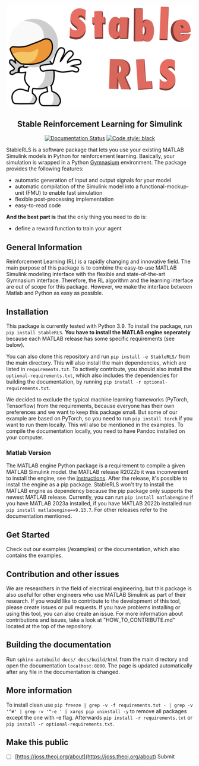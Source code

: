 ![](src/icon.png)

<h2 align="center">Stable Reinforcement Learning for Simulink</h2>

<p align="center">
<a href="https://stablerls.readthedocs.io/en/latest/?badge=latest"><img alt="Documentation Status" src="https://readthedocs.org/projects/stablerls/badge/?version=latest"></a>
<a href="https://github.com/psf/black"><img alt="Code style: black" src="https://img.shields.io/badge/code%20style-black-000000.svg"></a>
</p>


StableRLS is a software package that lets you use your existing MATLAB Simulink models in Python for reinforcement learning. Basically, your simulation is wrapped in a Python [Gymnasium](https://gymnasium.farama.org/) environment. The package provides the following features:
- automatic generation of input and output signals for your model
- automatic compilation of the Simulink model into a functional-mockup-unit (FMU) to enable fast simulation
- flexible post-processing implementation
- easy-to-read code

**And the best part is** that the only thing you need to do is:
- define a reward function to train your agent


## General Information
Reinforcement Learning (RL) is a rapidly changing and innovative field. The main purpose of this package is to combine the easy-to-use MATLAB Simulink modeling interface with the flexible and state-of-the-art Gymnasium interface. Therefore, the RL algorithm and the learning interface are out of scope for this package. However, we make the interface between Matlab and Python as easy as possible.

## Installation
This package is currently tested with Python 3.9.
To install the package, run `pip install StableRLS`. **You have to install the MATLAB engine seperately** because each MATLAB release has some specific requirements (see below).

You can also clone this repository and run `pip install -e StableRLS/` from the main directory. This will also install the main dependencies, which are listed in `requirements.txt`. To actively contribute, you should also install the `optional-requirements.txt`, which also includes the dependencies for building the documentation, by running `pip install -r optional-requirements.txt`.

We decided to exclude the typical machine learning frameworks (PyTorch, Tensorflow) from the requirements, because everyone has their own preferences and we want to keep this package small. But some of our example are based on PyTorch, so you need to run `pip install torch` if you want to run them locally. This will also be mentioned in the examples. To compile the documentation locally, you need to have Pandoc installed on your computer.


### Matlab Version
The MATLAB engine Python package is a requirement to compile a given MATLAB Simulink model. the MATLAB release R2022b it was inconvenient to install the engine, see the [instructions](https://de.mathworks.com/help/matlab/matlab_external/install-the-matlab-engine-for-python.html). After the release, it's possible to install the engine as a pip package. StableRLS won't try to install the MATLAB engine as dependency because the pip package only supports the newest MATLAB release. Currently, you can run `pip install matlabengine` if you have MATLAB 2023a installed, if you have MATLAB 2022b installed run `pip install matlabengine==9.13.7`. For other releases refer to the documentation mentioned.

## Get Started
Check out our examples (/examples) or the documentation, which also contains the examples.

## Contribution and other issues
We are researchers in the field of electrical engineering, but this package is also useful for other engineers who use MATLAB Simulink as part of their research. If you would like to contribute to the development of this tool, please create issues or pull requests.
If you have problems installing or using this tool, you can also create an issue. For more information about contributions and issues, take a look at "HOW_TO_CONTRIBUTE.md" located at the top of the repository.

## Building the documentation
Run `sphinx-autobuild docs/ docs/build/html` from the main directory and open the documentation `localhost:8000`. The page is updated automatically after any file in the documentation is changed.

## More information
To install clean use `pip freeze | grep -v -f requirements.txt - | grep -v '^#' | grep -v '^-e ' | xargs pip uninstall -y` to remove all packages except the one with -e flag. Afterwards `pip install -r requirements.txt` or `pip install -r optional-requirements.txt`.

## Make this public
- [ ] [https://joss.theoj.org/about](https://joss.theoj.org/about) Submit
